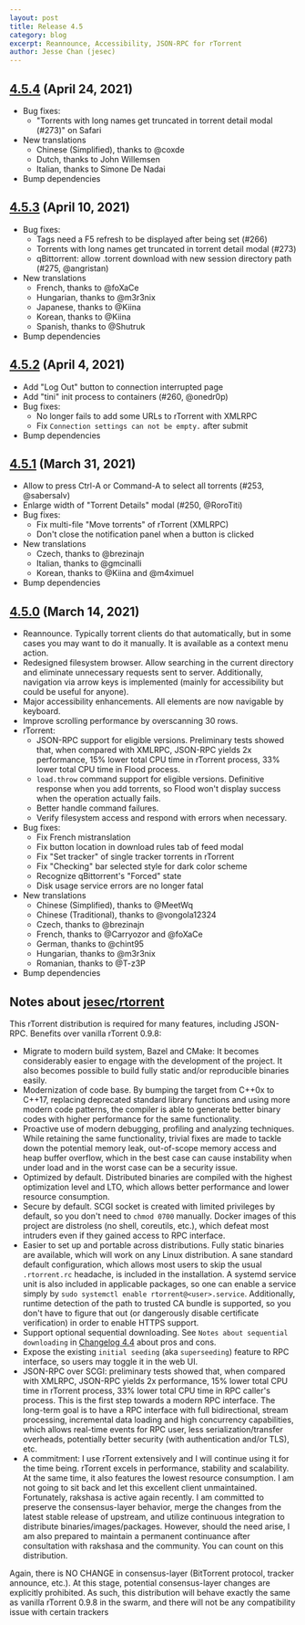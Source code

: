 ```yaml
---
layout: post
title: Release 4.5
category: blog
excerpt: Reannounce, Accessibility, JSON-RPC for rTorrent
author: Jesse Chan (jesec)
---
```


## [4.5.4] (April 24, 2021)

- Bug fixes:
  - "Torrents with long names get truncated in torrent detail modal (#273)" on Safari
- New translations
  - Chinese (Simplified), thanks to @coxde
  - Dutch, thanks to John Willemsen
  - Italian, thanks to Simone De Nadai
- Bump dependencies

## [4.5.3] (April 10, 2021)

- Bug fixes:
  - Tags need a F5 refresh to be displayed after being set (#266)
  - Torrents with long names get truncated in torrent detail modal (#273)
  - qBittorrent: allow .torrent download with new session directory path (#275, @angristan)
- New translations
  - French, thanks to @foXaCe
  - Hungarian, thanks to @m3r3nix
  - Japanese, thanks to @Kiina
  - Korean, thanks to @Kiina
  - Spanish, thanks to @Shutruk
- Bump dependencies

## [4.5.2] (April 4, 2021)

- Add "Log Out" button to connection interrupted page
- Add "tini" init process to containers (#260, @onedr0p)
- Bug fixes:
  - No longer fails to add some URLs to rTorrent with XMLRPC
  - Fix `Connection settings can not be empty.` after submit
- Bump dependencies

## [4.5.1] (March 31, 2021)

- Allow to press Ctrl-A or Command-A to select all torrents (#253, @sabersalv)
- Enlarge width of "Torrent Details" modal (#250, @RoroTiti)
- Bug fixes:
  - Fix multi-file "Move torrents" of rTorrent (XMLRPC)
  - Don't close the notification panel when a button is clicked
- New translations
  - Czech, thanks to @brezinajn
  - Italian, thanks to @gmcinalli
  - Korean, thanks to @Kiina and @m4ximuel
- Bump dependencies

## [4.5.0] (March 14, 2021)

- Reannounce. Typically torrent clients do that automatically, but in some cases you may want to do it manually. It is available as a context menu action.
- Redesigned filesystem browser. Allow searching in the current directory and eliminate unnecessary requests sent to server. Additionally, navigation via arrow keys is implemented (mainly for accessibility but could be useful for anyone).
- Major accessibility enhancements. All elements are now navigable by keyboard.
- Improve scrolling performance by overscanning 30 rows.
- rTorrent:
  - JSON-RPC support for eligible versions. Preliminary tests showed that, when compared with XMLRPC, JSON-RPC yields 2x performance, 15% lower total CPU time in rTorrent process, 33% lower total CPU time in Flood process.
  - `load.throw` command support for eligible versions. Definitive response when you add torrents, so Flood won't display success when the operation actually fails.
  - Better handle command failures.
  - Verify filesystem access and respond with errors when necessary.
- Bug fixes:
  - Fix French mistranslation
  - Fix button location in download rules tab of feed modal
  - Fix "Set tracker" of single tracker torrents in rTorrent
  - Fix "Checking" bar selected style for dark color scheme
  - Recognize qBittorrent's "Forced" state
  - Disk usage service errors are no longer fatal
- New translations
  - Chinese (Simplified), thanks to @MeetWq
  - Chinese (Traditional), thanks to @vongola12324
  - Czech, thanks to @brezinajn
  - French, thanks to @Carryozor and @foXaCe
  - German, thanks to @chint95
  - Hungarian, thanks to @m3r3nix
  - Romanian, thanks to @T-z3P
- Bump dependencies

## Notes about [jesec/rtorrent]

This rTorrent distribution is required for many features, including JSON-RPC. Benefits over vanilla rTorrent 0.9.8:

- Migrate to modern build system, Bazel and CMake: It becomes considerably easier to engage with the development of the project. It also becomes possible to build fully static and/or reproducible binaries easily.
- Modernization of code base. By bumping the target from C++0x to C++17, replacing deprecated standard library functions and using more modern code patterns, the compiler is able to generate better binary codes with higher performance for the same functionality.
- Proactive use of modern debugging, profiling and analyzing techniques. While retaining the same functionality, trivial fixes are made to tackle down the potential memory leak, out-of-scope memory access and heap buffer overflow, which in the best case can cause instability when under load and in the worst case can be a security issue.
- Optimized by default. Distributed binaries are compiled with the highest optimization level and LTO, which allows better performance and lower resource consumption.
- Secure by default. SCGI socket is created with limited privileges by default, so you don't need to `chmod 0700` manually. Docker images of this project are distroless (no shell, coreutils, etc.), which defeat most intruders even if they gained access to RPC interface.
- Easier to set up and portable across distributions. Fully static binaries are available, which will work on any Linux distribution. A sane standard default configuration, which allows most users to skip the usual `.rtorrent.rc` headache, is included in the installation. A systemd service unit is also included in applicable packages, so one can enable a service simply by `sudo systemctl enable rtorrent@<user>.service`. Additionally, runtime detection of the path to trusted CA bundle is supported, so you don't have to figure that out (or dangerously disable certificate verification) in order to enable HTTPS support.
- Support optional sequential downloading. See `Notes about sequential downloading` in [Changelog 4.4](https://flood.js.org/Changelog-4.4) about pros and cons.
- Expose the existing `initial seeding` (aka `superseeding`) feature to RPC interface, so users may toggle it in the web UI.
- JSON-RPC over SCGI: preliminary tests showed that, when compared with XMLRPC, JSON-RPC yields 2x performance, 15% lower total CPU time in rTorrent process, 33% lower total CPU time in RPC caller's process. This is the first step towards a modern RPC interface. The long-term goal is to have a RPC interface with full bidirectional, stream processing, incremental data loading and high concurrency capabilities, which allows real-time events for RPC user, less serialization/transfer overheads, potentially better security (with authentication and/or TLS), etc.
- A commitment: I use rTorrent extensively and I will continue using it for the time being. rTorrent excels in performance, stability and scalability. At the same time, it also features the lowest resource consumption. I am not going to sit back and let this excellent client unmaintained. Fortunately, rakshasa is active again recently. I am committed to preserve the consensus-layer behavior, merge the changes from the latest stable release of upstream, and utilize continuous integration to distribute binaries/images/packages. However, should the need arise, I am also prepared to maintain a permanent continuance after consultation with rakshasa and the community. You can count on this distribution.

Again, there is NO CHANGE in consensus-layer (BitTorrent protocol, tracker announce, etc.). At this stage, potential consensus-layer changes are explicitly prohibited. As such, this distribution will behave exactly the same as vanilla rTorrent 0.9.8 in the swarm, and there will not be any compatibility issue with certain trackers

[4.5.0]: https://github.com/jesec/flood/compare/v4.4.1...v4.5.0
[4.5.1]: https://github.com/jesec/flood/compare/v4.5.0...v4.5.1
[4.5.2]: https://github.com/jesec/flood/compare/v4.5.1...v4.5.2
[4.5.3]: https://github.com/jesec/flood/compare/v4.5.2...v4.5.3
[4.5.4]: https://github.com/jesec/flood/compare/v4.5.3...v4.5.4
[jesec/rtorrent]: https://github.com/jesec/rtorrent
